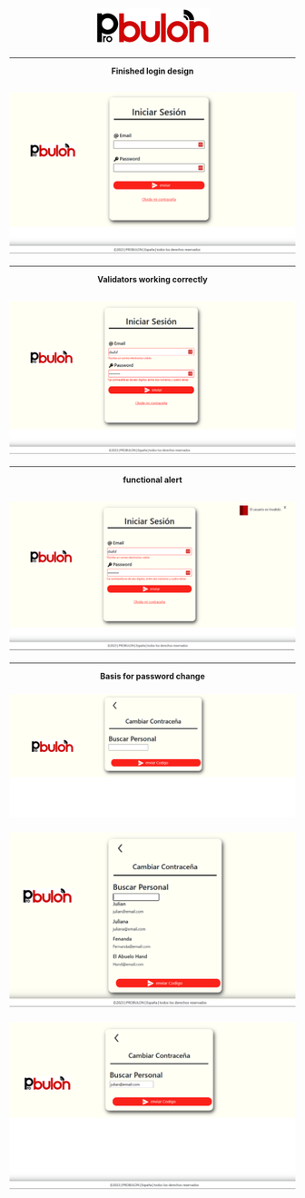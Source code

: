 <div align="center">

# <img src="./image/p_bulon 1.PNG">

<hr>

**Finished login design**

## <img src="./image/Login.PNG">

<hr>

**Validators working correctly**

## <img src="./image/validators.PNG">

<hr>

**functional alert**

## <img src="./image/Alerta.PNG">

<hr>

**Basis for password change**

### <img src="./image/Change Pass.PNG">
### <img src="./image/selectUser.PNG">
### <img src="./image/seletedUser.PNG">

</div>

<div align="left">




</div>